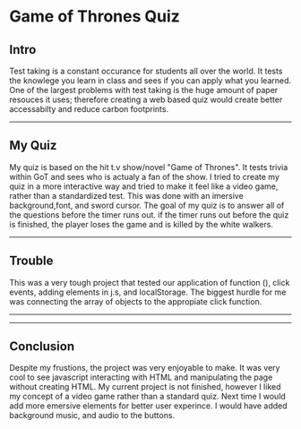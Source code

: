 # Game of Thrones Quiz


## Intro
Test taking is a constant occurance for students all over the world. It tests the knowlege you learn in class and sees if you can apply what you learned. One of the largest problems with test taking is the huge amount of paper resouces it uses; therefore creating a web based quiz would create better accessabilty and reduce carbon footprints.

-----

## My Quiz
My quiz is based on the hit t.v show/novel "Game of Thrones". It tests trivia within GoT and sees who is actualy a fan of the show. I tried to create my quiz in a more interactive way and tried to make it feel like a video game, rather than a standardized test. This was done with an imersive background,font, and sword cursor. The goal of my quiz is to answer all of the questions before the timer runs out. if the timer runs out before the quiz is finished, the player loses the game and is killed by the white walkers. 

------

## Trouble
This was a very tough project that tested our application of function (), click events, adding elements in j.s, and localStorage. The biggest hurdle for me was connecting the array of objects to the appropiate click function. 

------
------
## Conclusion 
Despite my frustions, the project was very enjoyable to make. It was very cool to see javascript interacting with HTML and manipulating the page without creating HTML. My current project is not finished, however I liked my concept of a video game rather than a standard quiz. Next time I would add more emersive elements for better user experince. I would have added background music, and audio to the buttons. 
